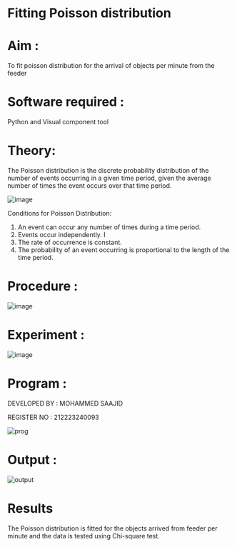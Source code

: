 # Fitting Poisson  distribution
# Aim : 

To fit poisson distribution for the arrival of objects per minute from the feeder

# Software required :  

Python and Visual component tool

# Theory:

The Poisson distribution is the discrete probability distribution of the number of events occurring in a given time period, given the average number of times the event occurs over that time period.

![image](https://user-images.githubusercontent.com/104613195/166248326-fd042076-8b0b-40c4-8b11-1d8e8fcb74db.png)

 Conditions for Poisson Distribution:

1. An event can occur any number of times during a time period.
2. Events occur independently. I
3. The rate of occurrence is constant.
4. The probability of an event occurring is proportional to the length of the time period. 
 
# Procedure :

![image](https://user-images.githubusercontent.com/104613195/166251988-d0c53205-6080-4f7b-ae4c-398178586637.png)

# Experiment :

![image](https://user-images.githubusercontent.com/103921593/230282876-f4a5afbf-cac1-4648-a1b0-c78840638a8e.png)

# Program :

DEVELOPED BY : MOHAMMED SAAJID

REGISTER NO :  212223240093

![prog](https://github.com/Confusion7/Poisson_distribution/assets/141727149/74584358-c777-4ba0-8183-6440f13bdd5a)

 

# Output : 

![output](https://github.com/Confusion7/Poisson_distribution/assets/141727149/47574c09-08d1-4ce3-9979-6de67952509e)



# Results

The Poisson distribution is fitted for the objects arrived from feeder per minute and the data is tested using Chi-square test. 
 
